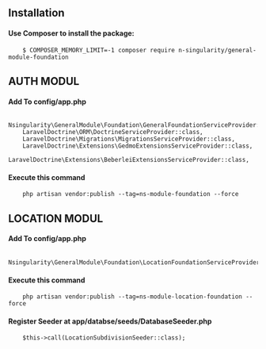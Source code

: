 ## Installation
#### Use Composer to install the package:
        $ COMPOSER_MEMORY_LIMIT=-1 composer require n-singularity/general-module-foundation

## AUTH MODUL
#### Add To config/app.php
        Nsingularity\GeneralModule\Foundation\GeneralFoundationServiceProvider::class,
        LaravelDoctrine\ORM\DoctrineServiceProvider::class,
        LaravelDoctrine\Migrations\MigrationsServiceProvider::class,
        LaravelDoctrine\Extensions\GedmoExtensionsServiceProvider::class,
        LaravelDoctrine\Extensions\BeberleiExtensionsServiceProvider::class,

#### Execute this command
        php artisan vendor:publish --tag=ns-module-foundation --force
      
## LOCATION MODUL
#### Add To config/app.php
        Nsingularity\GeneralModule\Foundation\LocationFoundationServiceProvider::class,

#### Execute this command
        php artisan vendor:publish --tag=ns-module-location-foundation --force

#### Register Seeder at app/databse/seeds/DatabaseSeeder.php
        $this->call(LocationSubdivisionSeeder::class);
